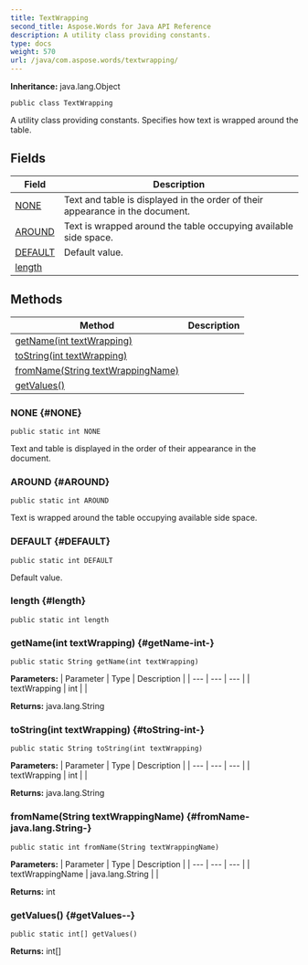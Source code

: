 ```yaml
---
title: TextWrapping
second_title: Aspose.Words for Java API Reference
description: A utility class providing constants.
type: docs
weight: 570
url: /java/com.aspose.words/textwrapping/
---
```


**Inheritance:**
java.lang.Object
```
public class TextWrapping
```

A utility class providing constants. Specifies how text is wrapped around the table.
## Fields

| Field | Description |
| --- | --- |
| [NONE](#NONE) | Text and table is displayed in the order of their appearance in the document. |
| [AROUND](#AROUND) | Text is wrapped around the table occupying available side space. |
| [DEFAULT](#DEFAULT) | Default value. |
| [length](#length) |  |
## Methods

| Method | Description |
| --- | --- |
| [getName(int textWrapping)](#getName-int-) |  |
| [toString(int textWrapping)](#toString-int-) |  |
| [fromName(String textWrappingName)](#fromName-java.lang.String-) |  |
| [getValues()](#getValues--) |  |
### NONE {#NONE}
```
public static int NONE
```


Text and table is displayed in the order of their appearance in the document.

### AROUND {#AROUND}
```
public static int AROUND
```


Text is wrapped around the table occupying available side space.

### DEFAULT {#DEFAULT}
```
public static int DEFAULT
```


Default value.

### length {#length}
```
public static int length
```


### getName(int textWrapping) {#getName-int-}
```
public static String getName(int textWrapping)
```




**Parameters:**
| Parameter | Type | Description |
| --- | --- | --- |
| textWrapping | int |  |

**Returns:**
java.lang.String
### toString(int textWrapping) {#toString-int-}
```
public static String toString(int textWrapping)
```




**Parameters:**
| Parameter | Type | Description |
| --- | --- | --- |
| textWrapping | int |  |

**Returns:**
java.lang.String
### fromName(String textWrappingName) {#fromName-java.lang.String-}
```
public static int fromName(String textWrappingName)
```




**Parameters:**
| Parameter | Type | Description |
| --- | --- | --- |
| textWrappingName | java.lang.String |  |

**Returns:**
int
### getValues() {#getValues--}
```
public static int[] getValues()
```




**Returns:**
int[]
